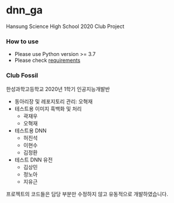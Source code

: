 dnn_ga
=============

Hansung Science High School 2020 Club Project<br/>


### How to use
* Please use Python version >= 3.7
* Please check [requirements](requirements.txt)

### Club Fossil
한성과학고등학교 2020년 1학기 인공지능개발반
* 동아리장 및 레포지토리 관리: 오혁재
* 테스트용 이미지 흑백화 및 처리
  * 곽재우
  * 오혁재
* 테스트용 DNN
  * 허진석
  * 이현수
  * 김정환
* 테스트 DNN 유전
  * 김상민
  * 정노아
  * 지유근

프로젝트의 코드들은 담당 부분만 수정하지 않고 유동적으로 개발하였습니다.
